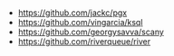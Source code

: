 #

- https://github.com/jackc/pgx
- https://github.com/vingarcia/ksql
- https://github.com/georgysavva/scany
- https://github.com/riverqueue/river

